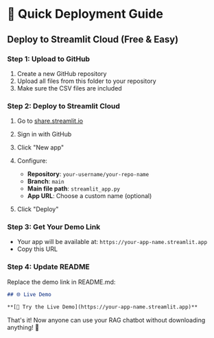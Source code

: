 # 🚀 Quick Deployment Guide

## Deploy to Streamlit Cloud (Free & Easy)

### Step 1: Upload to GitHub
1. Create a new GitHub repository
2. Upload all files from this folder to your repository
3. Make sure the CSV files are included

### Step 2: Deploy to Streamlit Cloud
1. Go to [share.streamlit.io](https://share.streamlit.io)
2. Sign in with GitHub
3. Click "New app"
4. Configure:
   - **Repository**: `your-username/your-repo-name`
   - **Branch**: `main`
   - **Main file path**: `streamlit_app.py`
   - **App URL**: Choose a custom name (optional)

5. Click "Deploy"

### Step 3: Get Your Demo Link
- Your app will be available at: `https://your-app-name.streamlit.app`
- Copy this URL

### Step 4: Update README
Replace the demo link in README.md:
```markdown
## 🌐 Live Demo

**[🚀 Try the Live Demo](https://your-app-name.streamlit.app)**
```

That's it! Now anyone can use your RAG chatbot without downloading anything! 🎉 